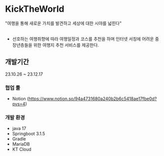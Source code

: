 # KickTheWorld
"여행을 통해 새로운 가치를 발견하고 세상에 대한 시야를 넓힌다" <br><br>
- 선호하는 여행취향에 따라 여행일정과 코스를 추천을 하며 인터넷 서칭에 어려운 중장년층들을 위한 여행지 추천 서비스를 제공한다.
  

## 개발기간
23.10.26 ~ 23.12.17

### 협업 툴
- Notion (https://www.notion.so/94a4731680a240b2b6c5418ae17fbe0d?pvs=4)

### 개발 환경
- java 17
- Springboot 3.1.5
- Gradle
- MariaDB
- KT Cloud
